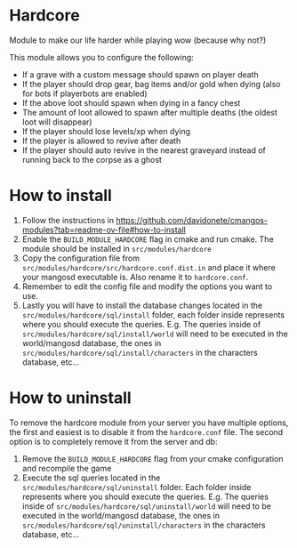 # Hardcore
Module to make our life harder while playing wow (because why not?)

This module allows you to configure the following:
- If a grave with a custom message should spawn on player death
- If the player should drop gear, bag items and/or gold when dying (also for bots if playerbots are enabled)
- If the above loot should spawn when dying in a fancy chest
- The amount of loot allowed to spawn after multiple deaths (the oldest loot will disappear)
- If the player should lose levels/xp when dying
- If the player is allowed to revive after death
- If the player should auto revive in the nearest graveyard instead of running back to the corpse as a ghost

# How to install
1. Follow the instructions in https://github.com/davidonete/cmangos-modules?tab=readme-ov-file#how-to-install
2. Enable the `BUILD_MODULE_HARDCORE` flag in cmake and run cmake. The module should be installed in `src/modules/hardcore`
4. Copy the configuration file from `src/modules/hardcore/src/hardcore.conf.dist.in` and place it where your mangosd executable is. Also rename it to `hardcore.conf`.
5. Remember to edit the config file and modify the options you want to use.
6. Lastly you will have to install the database changes located in the `src/modules/hardcore/sql/install` folder, each folder inside represents where you should execute the queries. E.g. The queries inside of `src/modules/hardcore/sql/install/world` will need to be executed in the world/mangosd database, the ones in `src/modules/hardcore/sql/install/characters` in the characters database, etc...

# How to uninstall
To remove the hardcore module from your server you have multiple options, the first and easiest is to disable it from the `hardcore.conf` file. The second option is to completely remove it from the server and db:
1. Remove the `BUILD_MODULE_HARDCORE` flag from your cmake configuration and recompile the game
2. Execute the sql queries located in the `src/modules/hardcore/sql/uninstall` folder. Each folder inside represents where you should execute the queries. E.g. The queries inside of `src/modules/hardcore/sql/uninstall/world` will need to be executed in the world/mangosd database, the ones in `src/modules/hardcore/sql/uninstall/characters` in the characters database, etc...
